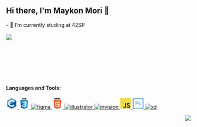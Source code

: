 ## Hi there, I'm Maykon Mori 👋
<div style="display: inline_block">
  <div>
    <a>- 🌱 I’m currently studing at 42SP</a><br><br>
    <img align="left" src="https://github-readme-stats.vercel.app/api/top-langs/?username=maykonmori&layout=compact&langs_count=7&theme=dracula"/><br><br><br><br><br><br>
    <div style="display: inline_block"><br>
      <h4 align="left">Languages and Tools:</h4>
      <p align="left">
        <a href="https://www.cprogramming.com/" target="_blank">
          <img src="https://raw.githubusercontent.com/devicons/devicon/master/icons/c/c-original.svg" alt="c" width="30" height="30"/>
        </a>
        <a href="https://www.w3schools.com/css/" target="_blank">
          <img src="https://raw.githubusercontent.com/devicons/devicon/master/icons/css3/css3-original-wordmark.svg" alt="css3" width="30" height="30"/>
        </a>
        <a href="https://www.figma.com/" target="_blank">
          <img src="https://www.vectorlogo.zone/logos/figma/figma-icon.svg" alt="figma" width="30" height="30"/>
        </a>
        <a href="https://www.w3.org/html/" target="_blank">
          <img src="https://raw.githubusercontent.com/devicons/devicon/master/icons/html5/html5-original-wordmark.svg" alt="html5" width="30" height="30"/>
        </a>
        <a href="https://www.adobe.com/in/products/illustrator.html" target="_blank">
          <img src="https://www.vectorlogo.zone/logos/adobe_illustrator/adobe_illustrator-icon.svg" alt="illustrator" width="30" height="30"/>
        </a>
        <a href="https://www.invisionapp.com/" target="_blank">
          <img src="https://www.vectorlogo.zone/logos/invisionapp/invisionapp-icon.svg" alt="invision" width="30" height="30"/>
        </a>
        <a href="https://developer.mozilla.org/en-US/docs/Web/JavaScript" target="_blank">
          <img src="https://raw.githubusercontent.com/devicons/devicon/master/icons/javascript/javascript-original.svg" alt="javascript" width="30" height="30"/>
        </a>
        <a href="https://www.photoshop.com/en" target="_blank">
          <img src="https://raw.githubusercontent.com/devicons/devicon/master/icons/photoshop/photoshop-line.svg" alt="photoshop" width="30" height="30"/>
        </a>
        <a href="https://www.adobe.com/products/xd.html" target="_blank">
          <img src="https://cdn.worldvectorlogo.com/logos/adobe-xd.svg" alt="xd" width="30" height="30"/>
        </a>
      </p>
      </div>
  </div>
  <div>
   <img height="250" align="right" src="https://tenor.com/view/mad-typing-cat-keyboard-smash-gif-6108221.gif">
  </div>
</div>
<!--
<div style="display: inline_block"><br>
<h4 align="left">Languages and Tools:</h4>
<p align="left">
  <a href="https://www.cprogramming.com/" target="_blank">
    <img src="https://raw.githubusercontent.com/devicons/devicon/master/icons/c/c-original.svg" alt="c" width="30" height="30"/>
  </a>
  <a href="https://www.w3schools.com/css/" target="_blank">
    <img src="https://raw.githubusercontent.com/devicons/devicon/master/icons/css3/css3-original-wordmark.svg" alt="css3" width="30" height="30"/>
  </a>
  <a href="https://www.figma.com/" target="_blank">
    <img src="https://www.vectorlogo.zone/logos/figma/figma-icon.svg" alt="figma" width="30" height="30"/>
  </a>
  <a href="https://www.w3.org/html/" target="_blank">
    <img src="https://raw.githubusercontent.com/devicons/devicon/master/icons/html5/html5-original-wordmark.svg" alt="html5" width="30" height="30"/>
  </a>
  <a href="https://www.adobe.com/in/products/illustrator.html" target="_blank">
    <img src="https://www.vectorlogo.zone/logos/adobe_illustrator/adobe_illustrator-icon.svg" alt="illustrator" width="30" height="30"/>
  </a>
  <a href="https://www.invisionapp.com/" target="_blank">
    <img src="https://www.vectorlogo.zone/logos/invisionapp/invisionapp-icon.svg" alt="invision" width="30" height="30"/>
  </a>
  <a href="https://developer.mozilla.org/en-US/docs/Web/JavaScript" target="_blank">
    <img src="https://raw.githubusercontent.com/devicons/devicon/master/icons/javascript/javascript-original.svg" alt="javascript" width="30" height="30"/>
  </a>
  <a href="https://www.photoshop.com/en" target="_blank">
    <img src="https://raw.githubusercontent.com/devicons/devicon/master/icons/photoshop/photoshop-line.svg" alt="photoshop" width="30" height="30"/>
  </a>
  <a href="https://www.adobe.com/products/xd.html" target="_blank">
    <img src="https://cdn.worldvectorlogo.com/logos/adobe-xd.svg" alt="xd" width="30" height="30"/>
  </a>
</p>
</div>

--!>


